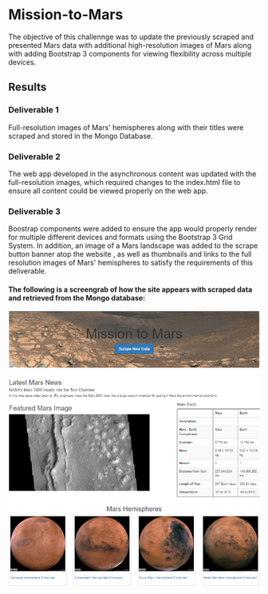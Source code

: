 # Mission-to-Mars
The objective of this challennge was to update the previously scraped and presented Mars data with additional high-resolution images of Mars along with adding Bootstrap 3 components for viewing flexibility across multiple devices.

## Results
### Deliverable 1
Full-resolution images of Mars' hemispheres along with their titles were scraped and stored in the Mongo Database.

### Deliverable 2
The web app developed in the asynchronous content was updated with the full-resolution images, which required changes to the index.html file to ensure all content could be viewed properly on the web app.

### Deliverable 3
Boostrap components were added to ensure the app would properly render for multiple different devices and formats using the Bootstrap 3 Grid System. In addition, an image of a Mars landscape was added to the scrape button banner atop the website , as well as thumbnails and links to the full resolution images of Mars' hemispheres to satisfy the requirements of this deliverable.

#### The following is a screengrab of how the site appears with scraped data and retrieved from the Mongo database:

![Mission to Mars Web App](resources/mission_to_mars_screengrab.png)
